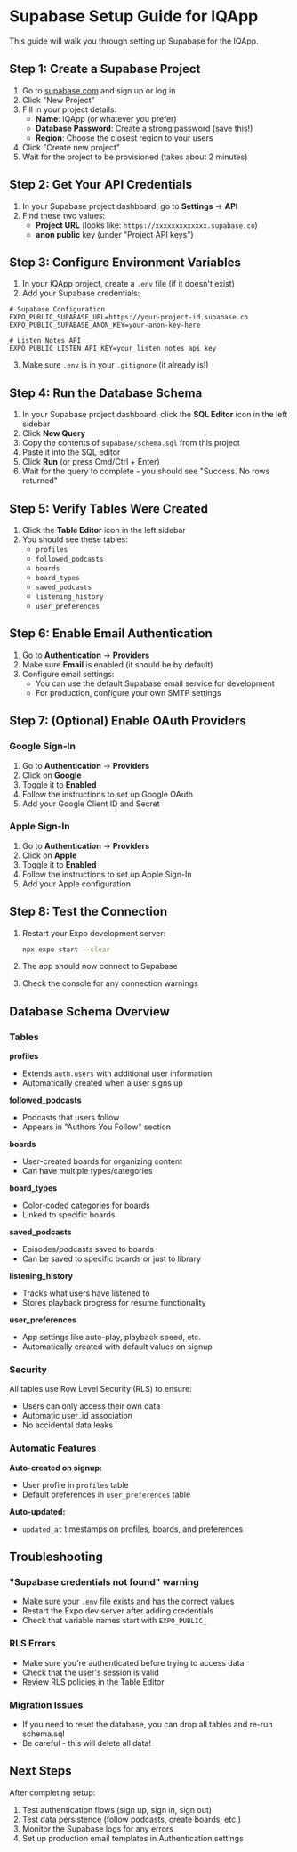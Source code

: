 # Supabase Setup Guide for IQApp

This guide will walk you through setting up Supabase for the IQApp.

## Step 1: Create a Supabase Project

1. Go to [supabase.com](https://supabase.com) and sign up or log in
2. Click "New Project"
3. Fill in your project details:
   - **Name**: IQApp (or whatever you prefer)
   - **Database Password**: Create a strong password (save this!)
   - **Region**: Choose the closest region to your users
4. Click "Create new project"
5. Wait for the project to be provisioned (takes about 2 minutes)

## Step 2: Get Your API Credentials

1. In your Supabase project dashboard, go to **Settings** → **API**
2. Find these two values:
   - **Project URL** (looks like: `https://xxxxxxxxxxxxx.supabase.co`)
   - **anon public** key (under "Project API keys")

## Step 3: Configure Environment Variables

1. In your IQApp project, create a `.env` file (if it doesn't exist)
2. Add your Supabase credentials:

```env
# Supabase Configuration
EXPO_PUBLIC_SUPABASE_URL=https://your-project-id.supabase.co
EXPO_PUBLIC_SUPABASE_ANON_KEY=your-anon-key-here

# Listen Notes API
EXPO_PUBLIC_LISTEN_API_KEY=your_listen_notes_api_key
```

3. Make sure `.env` is in your `.gitignore` (it already is!)

## Step 4: Run the Database Schema

1. In your Supabase project dashboard, click the **SQL Editor** icon in the left sidebar
2. Click **New Query**
3. Copy the contents of `supabase/schema.sql` from this project
4. Paste it into the SQL editor
5. Click **Run** (or press Cmd/Ctrl + Enter)
6. Wait for the query to complete - you should see "Success. No rows returned"

## Step 5: Verify Tables Were Created

1. Click the **Table Editor** icon in the left sidebar
2. You should see these tables:
   - `profiles`
   - `followed_podcasts`
   - `boards`
   - `board_types`
   - `saved_podcasts`
   - `listening_history`
   - `user_preferences`

## Step 6: Enable Email Authentication

1. Go to **Authentication** → **Providers**
2. Make sure **Email** is enabled (it should be by default)
3. Configure email settings:
   - You can use the default Supabase email service for development
   - For production, configure your own SMTP settings

## Step 7: (Optional) Enable OAuth Providers

### Google Sign-In
1. Go to **Authentication** → **Providers**
2. Click on **Google**
3. Toggle it to **Enabled**
4. Follow the instructions to set up Google OAuth
5. Add your Google Client ID and Secret

### Apple Sign-In
1. Go to **Authentication** → **Providers**
2. Click on **Apple**
3. Toggle it to **Enabled**
4. Follow the instructions to set up Apple Sign-In
5. Add your Apple configuration

## Step 8: Test the Connection

1. Restart your Expo development server:
   ```bash
   npx expo start --clear
   ```

2. The app should now connect to Supabase
3. Check the console for any connection warnings

## Database Schema Overview

### Tables

**profiles**
- Extends `auth.users` with additional user information
- Automatically created when a user signs up

**followed_podcasts**
- Podcasts that users follow
- Appears in "Authors You Follow" section

**boards**
- User-created boards for organizing content
- Can have multiple types/categories

**board_types**
- Color-coded categories for boards
- Linked to specific boards

**saved_podcasts**
- Episodes/podcasts saved to boards
- Can be saved to specific boards or just to library

**listening_history**
- Tracks what users have listened to
- Stores playback progress for resume functionality

**user_preferences**
- App settings like auto-play, playback speed, etc.
- Automatically created with default values on signup

### Security

All tables use Row Level Security (RLS) to ensure:
- Users can only access their own data
- Automatic user_id association
- No accidental data leaks

### Automatic Features

**Auto-created on signup:**
- User profile in `profiles` table
- Default preferences in `user_preferences` table

**Auto-updated:**
- `updated_at` timestamps on profiles, boards, and preferences

## Troubleshooting

### "Supabase credentials not found" warning

- Make sure your `.env` file exists and has the correct values
- Restart the Expo dev server after adding credentials
- Check that variable names start with `EXPO_PUBLIC_`

### RLS Errors

- Make sure you're authenticated before trying to access data
- Check that the user's session is valid
- Review RLS policies in the Table Editor

### Migration Issues

- If you need to reset the database, you can drop all tables and re-run schema.sql
- Be careful - this will delete all data!

## Next Steps

After completing setup:
1. Test authentication flows (sign up, sign in, sign out)
2. Test data persistence (follow podcasts, create boards, etc.)
3. Monitor the Supabase logs for any errors
4. Set up production email templates in Authentication settings
